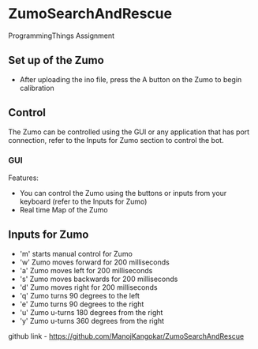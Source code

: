 # ZumoSearchAndRescue
ProgrammingThings Assignment

## Set up of the Zumo
- After uploading the ino file, press the A button on the Zumo to begin calibration

## Control 
The Zumo can be controlled using the GUI or any application that has port connection, refer to the Inputs for Zumo section to control the bot.

### GUI 
Features: 
- You can control the Zumo using the buttons or inputs from your keyboard (refer to the Inputs for Zumo)
- Real time Map of the Zumo

## Inputs for Zumo 
- 'm' starts manual control for Zumo
- 'w' Zumo moves forward for 200 milliseconds
- 'a' Zumo moves left for 200 milliseconds
- 's' Zumo moves backwards for 200 milliseconds
- 'd' Zumo moves right for 200 milliseconds
- 'q' Zumo turns 90 degrees to the left
- 'e' Zumo turns 90 degrees to the right
- 'u' Zumo u-turns 180 degrees from the right
- 'y' Zumo u-turns 360 degrees from the right

github link - https://github.com/ManojKangokar/ZumoSearchAndRescue